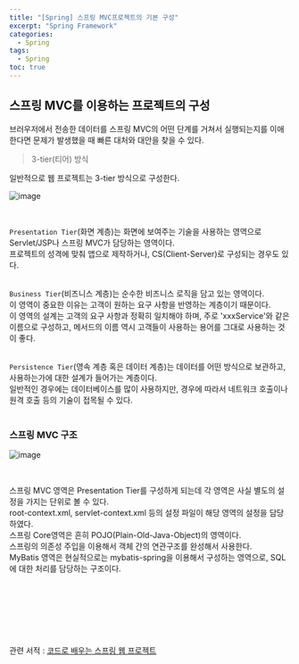 ```yaml
---
title: "[Spring] 스프링 MVC프로젝트의 기본 구성"
excerpt: "Spring Framework"
categories: 
  - Spring
tags: 
  - Spring
toc: true
---
```


## 스프링 MVC를 이용하는 프로젝트의 구성

브러우저에서 전송한 데이터를 스프링 MVC의 어떤 단계를 거쳐서 실행되는지를 이애한다면 문제가 발생했을 때 빠른 대처와 대안을 찾을 수 있다.<br>

> 3-tier(티어) 방식

일반적으로 웹 프로젝트는 3-tier 방식으로 구성한다.<br>

![image](https://user-images.githubusercontent.com/73421820/120744762-add11a00-c536-11eb-9baf-9e8103090552.png)

<br>

`Presentation Tier`(화면 계층)는 화면에 보여주는 기술을 사용하는 영역으로 Servlet/JSP나 스프링 MVC가 담당하는 영역이다.<br> 
프로젝트의 성격에 맞춰 앱으로 제작하거나, CS(Client-Server)로 구성되는 경우도 있다.<br>
<br>

`Business Tier`(비즈니스 계층)는 순수한 비즈니스 로직을 담고 있는 영역이다.<br>
이 영역이 중요한 이유는 고객이 원하는 요구 사항을 반영하는 계층이기 때문이다.<br>
이 영역의 설계는 고객의 요구 사항과 정확히 일치해야 하며, 주로 'xxxService'와 같은 이름으로 구성하고, 메서드의 이름 역시 고객들이 사용하는 용어를 그대로 사용하는 것이 좋다.<br>
<br>

`Persistence Tier`(영속 계층 혹은 데이터 계층)는 데이터를 어떤 방식으로 보관하고, 사용하는가에 대한 설계가 들어가는 계층이다.<br>
일반적인 경우에는 데이터베이스를 많이 사용하지만, 경우에 따라서 네트워크 호출이나 원격 호출 등의 기술이 접목될 수 있다.<br>
<br>

### 스프링 MVC 구조

![image](https://user-images.githubusercontent.com/73421820/120746534-6187d900-c53a-11eb-8cc3-c11def8b3ca0.png)


<br>

스프링 MVC 영역은 Presentation Tier를 구성하게 되는데 각 영역은 사실 별도의 설정을 가지는 단위로 볼 수 있다.<br>
root-context.xml, servlet-context.xml 등의 설정 파일이 해당 영역의 설정을 담당하였다.<br>
스프링 Core영역은 흔히 POJO(Plain-Old-Java-Object)의 영역이다.<br>
스프링의 의존성 주입을 이용해서 객체 간의 연관구조를 완성해서 사용한다.<br>
MyBatis 영역은 현실적으로는 mybatis-spring을 이용해서 구성하는 영역으로, SQL에 대한 처리를 담당하는 구조이다.<br>
<br>

<br><br>




<br><br>

관련 서적 : [코드로 배우는 스프링 웹 프로젝트](https://cafe.naver.com/gugucoding)
<br><br>